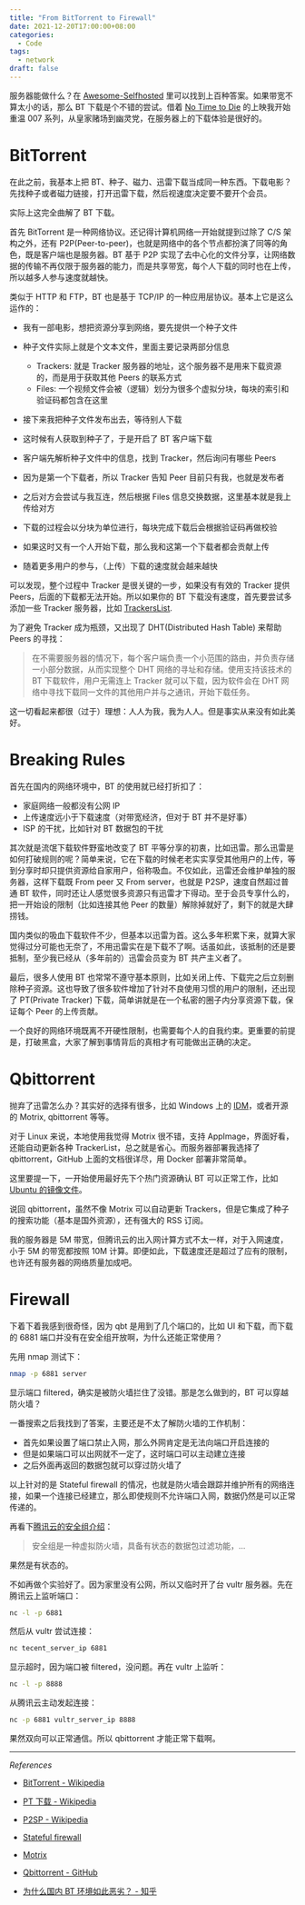 ```yaml
---
title: "From BitTorrent to Firewall"
date: 2021-12-20T17:00:00+08:00
categories:
  - Code
tags:
  - network
draft: false
---
```


服务器能做什么？在 [Awesome-Selfhosted](https://github.com/awesome-selfhosted/awesome-selfhosted) 里可以找到上百种答案。如果带宽不算太小的话，那么 BT 下载是个不错的尝试。借着 [No Time to Die](https://movie.douban.com/subject/20276229/) 的上映我开始重温 007 系列，从皇家赌场到幽灵党，在服务器上的下载体验是很好的。

# BitTorrent

在此之前，我基本上把 BT、种子、磁力、迅雷下载当成同一种东西。下载电影？先找种子或者磁力链接，打开迅雷下载，然后视速度决定要不要开个会员。

实际上这完全曲解了 BT 下载。

首先 BitTorrent 是一种网络协议。还记得计算机网络一开始就提到过除了 C/S 架构之外，还有 P2P(Peer-to-peer)，也就是网络中的各个节点都扮演了同等的角色，既是客户端也是服务器。BT 基于 P2P 实现了去中心化的文件分享，让网络数据的传输不再仅限于服务器的能力，而是共享带宽，每个人下载的同时也在上传，所以越多人参与速度就越快。

类似于 HTTP 和 FTP，BT 也是基于 TCP/IP 的一种应用层协议。基本上它是这么运作的：

- 我有一部电影，想把资源分享到网络，要先提供一个种子文件

- 种子文件实际上就是个文本文件，里面主要记录两部分信息
  - Trackers: 就是 Tracker 服务器的地址，这个服务器不是用来下载资源的，而是用于获取其他 Peers 的联系方式
  - Files: 一个视频文件会被（逻辑）划分为很多个虚拟分块，每块的索引和验证码都包含在这里
- 接下来我把种子文件发布出去，等待别人下载
- 这时候有人获取到种子了，于是开启了 BT 客户端下载
- 客户端先解析种子文件中的信息，找到 Tracker，然后询问有哪些 Peers
- 因为是第一个下载者，所以 Tracker 告知 Peer 目前只有我，也就是发布者
- 之后对方会尝试与我互连，然后根据 Files 信息交换数据，这里基本就是我上传给对方
- 下载的过程会以分块为单位进行，每块完成下载后会根据验证码再做校验
- 如果这时又有一个人开始下载，那么我和这第一个下载者都会贡献上传
- 随着更多用户的参与，（上传）下载的速度就会越来越快

可以发现，整个过程中 Tracker 是很关键的一步，如果没有有效的 Tracker 提供 Peers，后面的下载都无法开始。所以如果你的 BT 下载没有速度，首先要尝试多添加一些 Tracker 服务器，比如 [TrackersList](https://trackerslist.com/#/zh).

为了避免 Tracker 成为瓶颈，又出现了 DHT(Distributed Hash Table) 来帮助 Peers 的寻找：

> 在不需要服务器的情况下，每个客户端负责一个小范围的路由，并负责存储一小部分数据，从而实现整个 DHT 网络的寻址和存储。使用支持该技术的 BT 下载软件，用户无需连上 Tracker 就可以下载，因为软件会在 DHT 网络中寻找下载同一文件的其他用户并与之通讯，开始下载任务。

这一切看起来都很（过于）理想：人人为我，我为人人。但是事实从来没有如此美好。

# Breaking Rules

首先在国内的网络环境中，BT 的使用就已经打折扣了：

- 家庭网络一般都没有公网 IP
- 上传速度远小于下载速度（对带宽经济，但对于 BT 并不是好事）
- ISP 的干扰，比如针对 BT 数据包的干扰

其次就是流氓下载软件野蛮地改变了 BT 平等分享的初衷，比如迅雷。那么迅雷是如何打破规则的呢？简单来说，它在下载的时候老老实实享受其他用户的上传，等到分享时却只提供资源给自家用户，俗称吸血。不仅如此，迅雷还会维护单独的服务器，这样下载既 From peer 又 From server，也就是 P2SP，速度自然超过普通 BT 软件，同时还让人感觉很多资源只有迅雷才下得动。至于会员专享什么的，把一开始设的限制（比如连接其他 Peer 的数量）解除掉就好了，剩下的就是大肆捞钱。

国内类似的吸血下载软件不少，但基本以迅雷为首。这么多年积累下来，就算大家觉得过分可能也无奈了，不用迅雷实在是下载不了啊。话虽如此，该抵制的还是要抵制，至少我已经从（多年前的）迅雷会员变为 BT 共产主义者了。

最后，很多人使用 BT 也常常不遵守基本原则，比如关闭上传、下载完之后立刻删除种子资源。这也导致了很多软件增加了针对不良使用习惯的用户的限制，还出现了 PT(Private Tracker) 下载，简单讲就是在一个私密的圈子内分享资源下载，保证每个 Peer 的上传贡献。

一个良好的网络环境既离不开硬性限制，也需要每个人的自我约束。更重要的前提是，打破黑盒，大家了解到事情背后的真相才有可能做出正确的决定。

# Qbittorrent

抛弃了迅雷怎么办？其实好的选择有很多，比如 Windows 上的 [IDM](https://www.internetdownloadmanager.com/)，或者开源的 Motrix, qbittorrent 等等。

对于 Linux 来说，本地使用我觉得 Motrix 很不错，支持 AppImage，界面好看，还能自动更新各种 TrackerList，总之就是省心。而服务器部署我选择了 qbittorrent，GitHub 上面的文档很详尽，用 Docker 部署非常简单。

这里要提一下，一开始使用最好先下个热门资源确认 BT 可以正常工作，比如 [Ubuntu 的镜像文件](https://releases.ubuntu.com/20.10/ubuntu-20.10-desktop-amd64.iso.torrent)。

说回 qbittorrent，虽然不像 Motrix 可以自动更新 Trackers，但是它集成了种子的搜索功能（基本是国外资源），还有强大的 RSS 订阅。

我的服务器是 5M 带宽，但腾讯云的出入网计算方式不太一样，对于入网速度，小于 5M 的带宽都按照 10M 计算。即便如此，下载速度还是超过了应有的限制，也许还有服务器的网络质量加成吧。

# Firewall

下着下着我感到很奇怪，因为 qbt 是用到了几个端口的，比如 UI 和下载，而下载的 6881 端口并没有在安全组开放啊，为什么还能正常使用？

先用 nmap 测试下：

```bash
nmap -p 6881 server
```

显示端口 filtered，确实是被防火墙拦住了没错。那是怎么做到的，BT 可以穿越防火墙？

一番搜索之后我找到了答案，主要还是不太了解防火墙的工作机制：

- 首先如果设置了端口禁止入网，那么外网肯定是无法向端口开启连接的
- 但是如果端口可以出网就不一定了，这时端口可以主动建立连接
- 之后外面再返回的数据包就可以穿过防火墙了

以上针对的是 Stateful firewall 的情况，也就是防火墙会跟踪并维护所有的网络连接，如果一个连接已经建立，那么即使规则不允许端口入网，数据仍然是可以正常传递的。

再看下[腾讯云的安全组介绍](https://cloud.tencent.com/document/product/213/12452)：

> 安全组是一种虚拟防火墙，具备有状态的数据包过滤功能，...

果然是有状态的。

不如再做个实验好了。因为家里没有公网，所以又临时开了台 vultr 服务器。先在腾讯云上监听端口：

```bash
nc -l -p 6881
```

然后从 vultr 尝试连接：

```bash
nc tecent_server_ip 6881
```

显示超时，因为端口被 filtered，没问题。再在 vultr 上监听：

```bash
nc -l -p 8888
```

从腾讯云主动发起连接：

```bash
nc -p 6881 vultr_server_ip 8888
```

果然双向可以正常通信。所以 qbittorrent 才能正常下载啊。

---

*References*

- [BitTorrent - Wikipedia](https://zh.wikipedia.org/wiki/BitTorrent_(%E5%8D%8F%E8%AE%AE))
- [PT 下载 - Wikipedia](https://zh.wikipedia.org/wiki/PT%E4%B8%8B%E8%BC%89)

- [P2SP - Wikipedia](https://zh.wikipedia.org/wiki/P2SP)
- [Stateful firewall](https://en.wikipedia.org/wiki/Stateful_firewall)
- [Motrix](https://motrix.app/)
- [Qbittorrent - GitHub](https://github.com/qbittorrent/qBittorrent)
- [为什么国内 BT 环境如此恶劣？ - 知乎](https://zhuanlan.zhihu.com/p/87193566)
